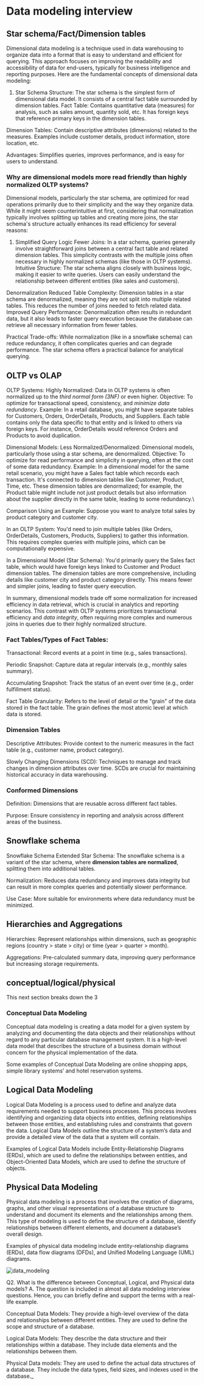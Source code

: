 # Data modeling interview

## Star schema/Fact/Dimension tables

Dimensional data modeling is a technique used in data warehousing to organize data into a format that is easy to understand and efficient for querying. This approach focuses on improving the readability and accessibility of data for end-users, typically for business intelligence and reporting purposes. Here are the fundamental concepts of dimensional data modeling:

1. Star Schema
Structure: The star schema is the simplest form of dimensional data model. It consists of a central fact table surrounded by dimension tables.
Fact Table: Contains quantitative data (measures) for analysis, such as sales amount, quantity sold, etc. It has foreign keys that reference primary keys in the dimension tables.

Dimension Tables: Contain descriptive attributes (dimensions) related to the measures. Examples include customer details, product information, store location, etc.

Advantages: Simplifies queries, improves performance, and is easy for users to understand.

### Why are dimensional models more read friendly than highly normalized OLTP systems?

Dimensional models, particularly the star schema, are optimized for read operations primarily due to their simplicity and the way they organize data. While it might seem counterintuitive at first, considering that normalization typically involves splitting up tables and creating more joins, the star schema's structure actually enhances its read efficiency for several reasons:

1. Simplified Query Logic
Fewer Joins: In a star schema, queries generally involve straightforward joins between a central fact table and related dimension tables. This simplicity contrasts with the multiple joins often necessary in highly normalized schemas (like those in OLTP systems).
Intuitive Structure: The star schema aligns closely with business logic, making it easier to write queries. Users can easily understand the relationship between different entities (like sales and customers).

 Denormalization
Reduced Table Complexity: Dimension tables in a star schema are denormalized, meaning they are not split into multiple related tables. This reduces the number of joins needed to fetch related data.
Improved Query Performance: Denormalization often results in redundant data, but it also leads to faster query execution because the database can retrieve all necessary information from fewer tables.

Practical Trade-offs: While normalization (like in a snowflake schema) can reduce redundancy, it often complicates queries and can degrade performance. The star schema offers a practical balance for analytical querying.

## OLTP vs OLAP

OLTP Systems:
Highly Normalized: Data in OLTP systems is often normalized up to the *third normal form (3NF)* or even higher.
Objective: To optimize for transactional speed, consistency, and *minimize data redundancy*.
Example: In a retail database, you might have separate tables for Customers, Orders, OrderDetails, Products, and Suppliers. Each table contains only the data specific to that entity and is linked to others via foreign keys. For instance, OrderDetails would reference Orders and Products to avoid duplication.

Dimensional Models:
Less Normalized/Denormalized: Dimensional models, particularly those using a star schema, are denormalized.
Objective: To optimize for read performance and simplicity in querying, often at the cost of some data redundancy.
Example: In a dimensional model for the same retail scenario, you might have a Sales fact table which records each transaction. It's connected to dimension tables like Customer, Product, Time, etc. These dimension tables are denormalized; for example, the Product table might include not just product details but also information about the supplier directly in the same table, leading to some redundancy.\

Comparison Using an Example:
Suppose you want to analyze total sales by product category and customer city.

In an OLTP System: You'd need to join multiple tables (like Orders, OrderDetails, Customers, Products, Suppliers) to gather this information. This requires complex queries with multiple joins, which can be computationally expensive.

In a Dimensional Model (Star Schema): You'd primarily query the Sales fact table, which would have foreign keys linked to Customer and Product dimension tables. The dimension tables are more comprehensive, including details like customer city and product category directly. This means fewer and simpler joins, leading to faster query execution.

In summary, dimensional models trade off some normalization for increased efficiency in data retrieval, which is crucial in analytics and reporting scenarios. This contrast with OLTP systems prioritizes transactional efficiency and *data integrity*, often requiring more complex and numerous joins in queries due to their highly normalized structure.

### Fact Tables/Types of Fact Tables:
Transactional: Record events at a point in time (e.g., sales transactions).

Periodic Snapshot: Capture data at regular intervals (e.g., monthly sales summary).

Accumulating Snapshot: Track the status of an event over time (e.g., order fulfillment status).

Fact Table Granularity: Refers to the level of detail or the "grain" of the data stored in the fact table. The grain defines the most atomic level at which data is stored.

### Dimension Tables
Descriptive Attributes: Provide context to the numeric measures in the fact table (e.g., customer name, product category).

Slowly Changing Dimensions (SCD): Techniques to manage and track changes in dimension attributes over time. SCDs are crucial for maintaining historical accuracy in data warehousing.

### Conformed Dimensions
Definition: Dimensions that are reusable across different fact tables.

Purpose: Ensure consistency in reporting and analysis across different areas of the business.


## Snowflake schema

Snowflake Schema
Extended Star Schema: The snowflake schema is a variant of the star schema, where **dimension tables are normalized**, splitting them into additional tables.

Normalization: Reduces data redundancy and improves data integrity but can result in more complex queries and potentially slower performance.

Use Case: More suitable for environments where data redundancy must be minimized.

## Hierarchies and Aggregations
Hierarchies: Represent relationships within dimensions, such as geographic regions (country > state > city) or time (year > quarter > month).

Aggregations: Pre-calculated summary data, improving query performance but increasing storage requirements.

## conceptual/logical/physical

This next section breaks down the 3
### Conceptual Data Modeling
Conceptual data modeling is creating a data model for a given system by analyzing and documenting the data objects and their relationships without regard to any particular database management system. It is a high-level data model that describes the structure of a business domain without concern for the physical implementation of the data.

Some examples of Conceptual Data Modeling are online shopping apps, simple library systems’ and hotel reservation systems.

## Logical Data Modeling 
Logical Data Modeling is a process used to define and analyze data requirements needed to support business processes. This process involves identifying and organizing data objects into entities, defining relationships between those entities, and establishing rules and constraints that govern the data. Logical Data Models outline the structure of a system’s data and provide a detailed view of the data that a system will contain.

Examples of Logical Data Models include Entity-Relationship Diagrams (ERDs), which are used to define the relationships between entities, and Object-Oriented Data Models, which are used to define the structure of objects.

## Physical Data Modeling
Physical data modeling is a process that involves the creation of diagrams, graphs, and other visual representations of a database structure to understand and document its elements and the relationships among them. This type of modeling is used to define the structure of a database, identify relationships between different elements, and document a database’s overall design.

Examples of physical data modeling include entity-relationship diagrams (ERDs), data flow diagrams (DFDs), and Unified Modeling Language (UML) diagrams.

![data_modeling](../images/data_modeling.png)

Q2. What is the difference between Conceptual, Logical, and Physical data models?
A. The question is included in almost all data modeling interview questions. Hence, you can briefly define and support the terms with a real-life example.

Conceptual Data Models: They provide a high-level overview of the data and relationships between different entities. They are used to define the scope and structure of a database.

Logical Data Models: They describe the data structure and their relationships within a database. They include data elements and the relationships between them.

Physical Data models: They are used to define the actual data structures of a database. They include the data types, field sizes, and indexes used in the database._
